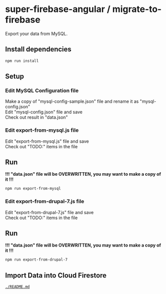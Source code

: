 # super-firebase-angular / migrate-to-firebase
Export your data from MySQL.

## Install dependencies
```sh
npm run install
```

## Setup
### Edit MySQL Configuration file
Make a copy of "mysql-config-sample.json" file and 
rename it as "mysql-config.json"  
Edit "mysql-config.json" file and save  
Check out result in "data.json"  

### Edit export-from-mysql.js file 
Edit "export-from-mysql.js" file and save  
Check out "TODO:" items in the file  

## Run
**!!! "data.json" file will be OVERWRITTEN, 
you may want to make a copy of it !!!**
```sh
npm run export-from-mysql
```

### Edit export-from-drupal-7.js file 
Edit "export-from-drupal-7.js" file and save  
Check out "TODO:" items in the file  

## Run
**!!! "data.json" file will be OVERWRITTEN, 
you may want to make a copy of it !!!**
```sh
npm run export-from-drupal-7
```

## Import Data into Cloud Firestore
[`./README.md`](./README.md)
